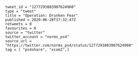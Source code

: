 ```
tweet_id = "1277293883907624960"
type = "tweet"
title = "Operation: Drunken Fear"
published = 2020-06-28T17:32:47Z
retweets = 0
favourites = 0
source = "twitter"
twitter_account = "norms_ps4"
source_url = "https://twitter.com/norms_ps4/status/1277293883907624960"
tag = [ "ps4share", "xcom2",]
```

<p class='image'><img src='http://mnf.m17s.net/2020/06/28/EbncBGNWAAE5TTZ.jpg' alt=''></p>

